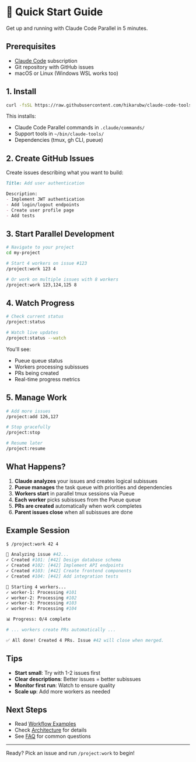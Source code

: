 # 🚀 Quick Start Guide

Get up and running with Claude Code Parallel in 5 minutes.

## Prerequisites

- [Claude Code](https://claude.ai/code) subscription
- Git repository with GitHub issues
- macOS or Linux (Windows WSL works too)

## 1. Install

```bash
curl -fsSL https://raw.githubusercontent.com/hikarubw/claude-code-tools/main/install.sh | bash
```

This installs:
- Claude Code Parallel commands in `.claude/commands/`
- Support tools in `~/bin/claude-tools/`
- Dependencies (tmux, gh CLI, pueue)

## 2. Create GitHub Issues

Create issues describing what you want to build:

```markdown
Title: Add user authentication

Description:
- Implement JWT authentication
- Add login/logout endpoints  
- Create user profile page
- Add tests
```

## 3. Start Parallel Development

```bash
# Navigate to your project
cd my-project

# Start 4 workers on issue #123
/project:work 123 4

# Or work on multiple issues with 8 workers
/project:work 123,124,125 8
```

## 4. Watch Progress

```bash
# Check current status
/project:status

# Watch live updates
/project:status --watch
```

You'll see:
- Pueue queue status
- Workers processing subissues
- PRs being created
- Real-time progress metrics

## 5. Manage Work

```bash
# Add more issues
/project:add 126,127

# Stop gracefully
/project:stop

# Resume later
/project:resume
```

## What Happens?

1. **Claude analyzes** your issues and creates logical subissues
2. **Pueue manages** the task queue with priorities and dependencies
3. **Workers start** in parallel tmux sessions via Pueue
4. **Each worker** picks subissues from the Pueue queue
5. **PRs are created** automatically when work completes
6. **Parent issues close** when all subissues are done

## Example Session

```bash
$ /project:work 42 4

🤖 Analyzing issue #42...
✓ Created #101: [#42] Design database schema
✓ Created #102: [#42] Implement API endpoints
✓ Created #103: [#42] Create frontend components
✓ Created #104: [#42] Add integration tests

🚀 Starting 4 workers...
✓ worker-1: Processing #101
✓ worker-2: Processing #102
✓ worker-3: Processing #103
✓ worker-4: Processing #104

📊 Progress: 0/4 complete

# ... workers create PRs automatically ...

✅ All done! Created 4 PRs. Issue #42 will close when merged.
```

## Tips

- **Start small**: Try with 1-2 issues first
- **Clear descriptions**: Better issues = better subissues
- **Monitor first run**: Watch to ensure quality
- **Scale up**: Add more workers as needed

## Next Steps

- Read [Workflow Examples](WORKFLOW.md)
- Check [Architecture](ARCHITECTURE.md) for details
- See [FAQ](FAQ.md) for common questions

---

Ready? Pick an issue and run `/project:work` to begin!